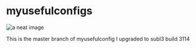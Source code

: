 myusefulconfigs
===============
![a neat image](http://demaitalia.s3.amazonaws.com/db.jpg)

This is the master branch of myusefulconfig
I upgraded  to subl3 build 3114 


